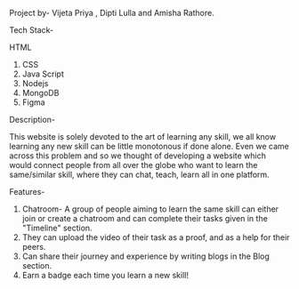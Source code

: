 Project by- Vijeta Priya , Dipti Lulla and Amisha Rathore.

Tech Stack-

HTML
1. CSS
2. Java Script
3. Nodejs
4. MongoDB
5. Figma

Description-

This website is solely devoted to the art of learning any skill, we all know learning any new skill can be little monotonous if done alone. Even we came across this problem and 
so we thought of developing a website which would connect people from all over the globe who want to learn the same/similar skill, where they can chat, teach, learn all
in one platform. 


Features-

1. Chatroom- A group of people aiming to learn the same skill can either join or create a chatroom and can complete their tasks given in the "Timeline" section.
2. They can upload the video of their task as a proof, and as a help for their peers.
3. Can share their journey and experience by writing blogs in the Blog section.
4. Earn a badge each time you learn a new skill!

